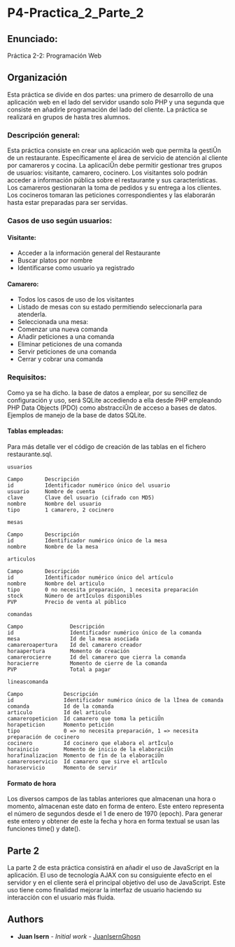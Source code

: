 # P4-Practica_2_Parte_2

## Enunciado:

Práctica 2-2: Programación Web

## Organización

Esta práctica se divide en dos partes: una primero de desarrollo de una aplicación web en el lado del servidor usando solo PHP y una segunda que consiste en añadirle programación del lado del cliente. La práctica se realizará en grupos de hasta tres alumnos.

### Descripción general:

Esta práctica consiste en crear una aplicación web que permita la gestiÛn de un restaurante. Específicamente el área de servicio de atención al cliente por camareros y cocina. La aplicaciÛn debe permitir gestionar tres grupos de usuarios: visitante, camarero, cocinero. Los visitantes solo podrán acceder a información pública sobre el restaurante y sus características. Los camareros gestionaran la toma de pedidos y su entrega a los clientes. Los cocineros tomaran las peticiones correspondientes y las elaborarán hasta estar preparadas para ser servidas.

### Casos de uso según usuarios:

#### Visitante:
* Acceder a la información general del Restaurante
* Buscar platos por nombre
* Identificarse como usuario ya registrado

#### Camarero:
* Todos los casos de uso de los visitantes
* Listado de mesas con su estado permitiendo seleccionarla para atenderla.
* Seleccionada una mesa:
* Comenzar una nueva comanda
* Añadir peticiones a una comanda
* Eliminar peticiones de una comanda
* Servir peticiones de una comanda
* Cerrar y cobrar una comanda

### Requisitos:

Como ya se ha dicho. la base de datos a emplear, por su sencillez de configuración y uso, será SQLite accediendo a ella desde PHP empleando PHP Data Objects (PDO) como abstracciÛn de acceso a bases de datos. Ejemplos de manejo de la base de datos SQLite.

#### Tablas empleadas:

Para más detalle ver el código de creación de las tablas en el fichero restaurante.sql. 

```
usuarios

Campo       Descripción
id          Identificador numérico único del usuario
usuario     Nombre de cuenta
clave       Clave del usuario (cifrado con MD5)
nombre      Nombre del usuario
tipo        1 camarero, 2 cocinero

mesas

Campo       Descripción
id          Identificador numérico único de la mesa
nombre      Nombre de la mesa

articulos

Campo       Descripción
id          Identificador numérico único del artículo
nombre      Nombre del articulo
tipo        0 no necesita preparación, 1 necesita preparación
stock       Número de artÌculos disponibles
PVP         Precio de venta al público
 
comandas

Campo               Descripción
id                  Identificador numérico único de la comanda
mesa                Id de la mesa asociada
camareroapertura    Id del camarero creador
horaapertura        Momento de creación 
camarerocierre      Id del camarero que cierra la comanda
horacierre          Momento de cierre de la comanda 
PVP                 Total a pagar

lineascomanda

Campo             Descripción
id                Identificador numérico único de la lÌnea de comanda
comanda           Id de la comanda
articulo          Id del articulo
camareropeticion  Id camarero que toma la peticiÛn 
horapeticion      Momento petición
tipo              0 => no necesita preparación, 1 => necesita preparación de cocinero
cocinero          Id cocinero que elabora el artÌculo
horainicio        Momento de inicio de la elaboraciÛn
horafinalizacion  Momento de fin de la elaboraciÛn 
camareroservicio  Id camarero que sirve el artÌculo
horaservicio      Momento de servir
```

#### Formato de hora

Los diversos campos de las tablas anteriores que almacenan una hora o momento, almacenan este dato en forma de entero. Este entero representa el número de segundos desde el 1 de enero de 1970 (epoch). Para generar este entero y obtener de este la fecha y hora en forma textual se usan las funciones time() y date().

## Parte 2

La parte 2 de esta práctica consistirá en añadir el uso de JavaScript en la aplicación. El uso de tecnología AJAX con su consiguiente efecto en el servidor y en el cliente será el principal objetivo del uso de JavaScript. Este uso tiene como finalidad mejorar la interfaz de usuario haciendo su interacción con el usuario más fluida.

## Authors
* **Juan Isern** - *Initial work* - [JuanIsernGhosn](https://github.com/JuanIsernGhosn/)
